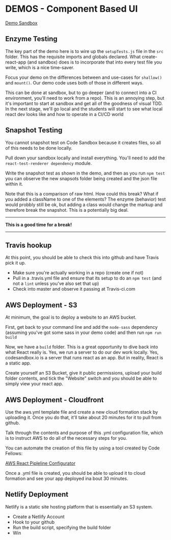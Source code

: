 # DEMOS - Component Based UI

[Demo Sandbox](https://codesandbox.io/s/x9w6xljn5p)

## Enzyme Testing

The key part of the demo here is to wire up the `setupTests.js` file in the `src` folder.  This has the requisite imports and globals declared. What create-react-app (and sandbox) does is to incorporate that into every test file you write, which is a nice time-saver.

Focus your demo on the differences between and use-cases for `shallow()` and `mount()`. Our demo code uses both of those in different ways.

This can be done at sandbox, but to go deeper (and to connect into a CI environment, you'll need to work from a repo).  This is an annoying step, but it's important to start at sandbox and get all of the goodness of visual TDD.  In the next stage, we'll go local and the students will start to see what local react dev looks like and how to operate in a CI/CD world

## Snapshot Testing

You cannot snapshot test on Code Sandbox because it creates files, so all of this needs to be done locally.

Pull down your sandbox locally and install everything. You'll need to add the `react-test-renderer dependency`  module.

Write the snapshot test as shown in the demo, and then as you run `npm test` you can observe the new snapsots folder being created and the json file within it.

Note that this is a comparison of raw html.  How could this break? What if you added a className to one of the elements? The enzyme (behavior) test would probbly still be ok, but adding a class would change the markup and therefore break the snapshot. This is a potentially big deal.

---

**This is a good time for a break!**

---

## Travis hookup
At this point, you should be able to check this into github and have Travis pick it up. 

* Make sure you're actually working in a repo (create one if not)
* Pull in a .travis.yml file and ensure that its setup to do an `npm test` (and not a `lint` unless you've also set that up)
* Check into master and observe it passing at Travis-ci.com


## AWS Deployment - S3

At minimum, the goal is to deploy a website to an AWS bucket.

First, get back to your command line and add the `node-sass` dependency (assuming you've got some sass in your demo code) and then run `npm run build`

Now, we have a `build` folder. This is a great opportunity to dive back into what React really is. Yes, we run a server to do our dev work locally.  Yes, codesandbox.io is a server that runs react as an app. But in reality, React is a static app.

Create yourself an S3 Bucket, give it public permissions, upload your build folder contents, and tick the "Website" switch and you should be able to simply view your react app.

## AWS Deployment - Cloudfront

Use the aws.yml template file and create a new cloud formation stack by uploading it. Once you do that, it'll take about 20 minutes for it to pull from github.

Talk through the contents and purpose of this .yml configuration file, which is to instruct AWS to do all of the necessary steps for you.

You can automate the creation of this file by using a tool created by Code Fellows:

[AWS React Pipleline Configurator](https://www.npmjs.com/package/@johnfellows/aws-tools)

Once a .yml file is created, you should be able to upload it to cloud formation and see your app deployed ina bout 30 minutes.

## Netlify Deployment

Netlify is a static site hosting platform that is essentially an S3 system.

* Create a Netlify Account
* Hook to your github
* Run the build script, specifying the build folder
* Win


